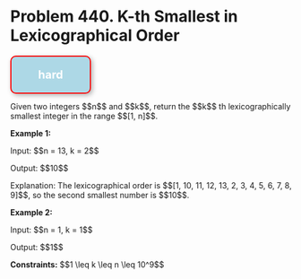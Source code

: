 # Problem 440. K-th Smallest in Lexicographical Order
<html lang="en">
<head>
        <style>
        .colorful-box {
            background-color: lightblue;
            border: 2px solid red;
            padding: 20px;
            width: 100px;
            text-align: center;
            font-size: 20px;
            color: white;
            font-weight: bold;
            border-radius: 10px;
            box-shadow: 3px 3px 8px rgba(0, 0, 0, 0.3);
        }
    </style>
</head>
<body>
<div class="colorful-box">hard</div>
<p>Given two integers $$n$$ and $$k$$, return the $$k$$ th lexicographically smallest integer in the range $$[1, n]$$.</p>
<p><b>Example 1:</b></p>
<p>Input: $$n = 13, k = 2$$</p>
<p>Output: $$10$$</p>
<p>Explanation: The lexicographical order is $$[1, 10, 11, 12, 13, 2, 3, 4, 5, 6, 7, 8, 9]$$, so the second smallest number is $$10$$.</p>
<p><b>Example 2:</b></p>
<p>Input: $$n = 1, k = 1$$</p>
<p>Output: $$1$$</p>
<p><b>Constraints:</b> $$1 \leq k \leq n \leq 10^9$$</p>
</body>
</html>
